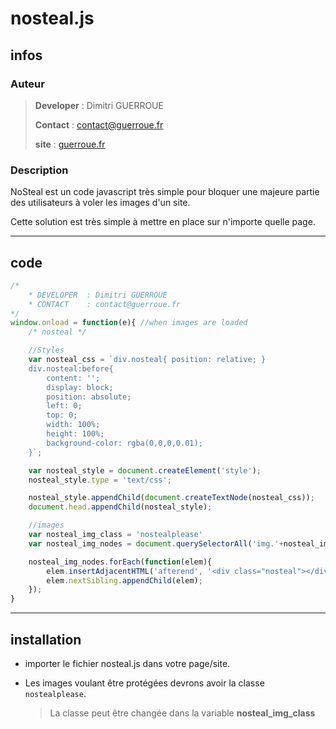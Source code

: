 # nosteal.js



## infos

### Auteur

> **Developer** : Dimitri GUERROUE
> 
> **Contact** : contact@guerroue.fr
> 
> **site** : [guerroue.fr](https://guerroue.fr)



### Description



NoSteal est un code javascript très simple pour bloquer une majeure partie des utilisateurs à voler les images d'un site.

Cette solution est très simple à mettre en place sur n'importe quelle page.

---

## code



```js
/*
	* DEVELOPER  : Dimitri GUERROUE
	* CONTACT    : contact@guerroue.fr
*/
window.onload = function(e){ //when images are loaded
	/* nosteal */

	//Styles
	var nosteal_css = `div.nosteal{ position: relative; }
	div.nosteal:before{
		content: '';
		display: block;
		position: absolute;
		left: 0;
		top: 0;
		width: 100%;
		height: 100%;
		background-color: rgba(0,0,0,0.01);
	}`;

	var nosteal_style = document.createElement('style');
	nosteal_style.type = 'text/css';

	nosteal_style.appendChild(document.createTextNode(nosteal_css));
	document.head.appendChild(nosteal_style);

	//images
	var nosteal_img_class = 'nostealplease'
	var nosteal_img_nodes = document.querySelectorAll('img.'+nosteal_img_class);

	nosteal_img_nodes.forEach(function(elem){
		elem.insertAdjacentHTML('afterend', '<div class="nosteal"></div>');
		elem.nextSibling.appendChild(elem);
	});
}
```

---


## installation

- importer le fichier nosteal.js dans votre page/site.

- Les images voulant être protégées devrons avoir la classe `nostealplease`.

  > La classe peut être changée dans la variable **nosteal_img_class**



